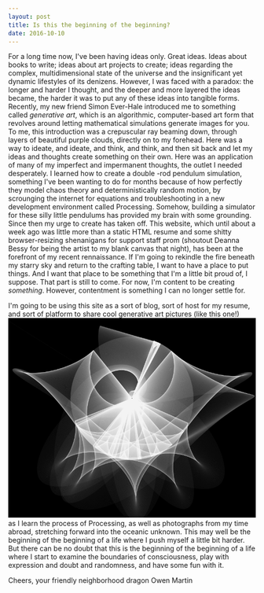 ```yaml
---
layout: post
title: Is this the beginning of the beginning?
date: 2016-10-10
---
```


For a long time now, I've been having ideas only. Great ideas. Ideas about books to write; ideas about art projects to create; ideas regarding the complex, multidimensional state of the universe and the insignificant yet dynamic lifestyles of its denizens. However, I was faced with a paradox: the longer and harder I thought, and the deeper and more layered the ideas became, the harder it was to put any of these ideas into tangible forms. Recently, my new friend Simon Ever-Hale introduced me to something called *generative art*, which is an algorithmic, computer-based art form that revolves around letting mathematical simulations generate images for you. To me, this introduction was a crepuscular ray beaming down, through layers of beautiful purple clouds, directly on to my forehead. Here was a way to ideate, and ideate, and think, and think, and then sit back and let my ideas and thoughts create something on their own. Here was an application of many of my imperfect and impermanent thoughts, the outlet I needed desperately. I learned how to create a double -rod pendulum simulation, something I've been wanting to do for months because of how perfectly they model chaos theory and deterministically random motion, by scrounging the internet for equations and troubleshooting in a new development environment called Processing. Somehow, building a simulator for these silly little pendulums has provided my brain with some grounding. Since then my urge to create has taken off. This website, which until about a week ago was little more than a static HTML resume and some shitty browser-resizing shenanigans for support staff prom (shoutout Deanna Bessy for being the artist to my blank canvas that night), has been at the forefront of my recent rennaissance. If I'm going to rekindle the fire beneath my starry sky and return to the crafting table, I want to have a place to put things. And I want that place to be something that I'm a little bit proud of, I suppose. That part is still to come. For now, I'm content to be creating *something*. However, contentment is something I can no longer settle for.

I'm going to be using this site as a sort of blog, sort of host for my resume, and sort of platform to share cool generative art pictures (like this one!) 
![Image of black-and-white pendulum trace](/images/pendulums/clock_eye.png)      
as I learn the process of Processing, as well as photographs from my time abroad, stretching forward into the oceanic unknown. This may well be the beginning of the beginning of a life where I push myself a little bit harder. But there can be no doubt that this is the beginning of the beginning of a life where I start to examine the boundaries of consciousness, play with expression and doubt and randomness, and have some fun with it. 

Cheers,
your friendly neighborhood dragon Owen Martin
